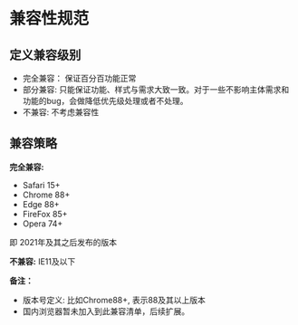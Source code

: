 # 兼容性规范

## 定义兼容级别
- 完全兼容： 保证百分百功能正常
- 部分兼容: 只能保证功能、样式与需求大致一致。对于一些不影响主体需求和功能的bug，会做降低优先级处理或者不处理。
- 不兼容: 不考虑兼容性

## 兼容策略
**完全兼容:**
- Safari 15+
- Chrome 88+
- Edge 88+
- FireFox 85+
- Opera 74+

即 2021年及其之后发布的版本


**不兼容:** IE11及以下

**备注：**
- 版本号定义: 比如Chrome88+, 表示88及其以上版本
- 国内浏览器暂未加入到此兼容清单，后续扩展。

